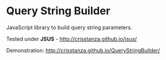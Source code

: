 # Query String Builder
JavaScript library to build query string parameters.

Tested under <b>JSUS</b> - http://crisstanza.github.io/jsus/


Demonstration: http://crisstanza.github.io/QueryStringBuilder/
